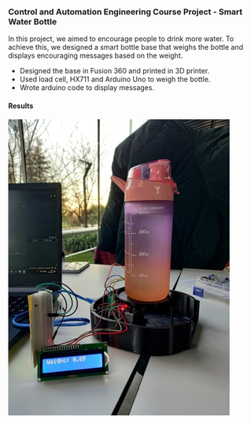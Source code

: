### Control and Automation Engineering Course Project - Smart Water Bottle
In this project, we aimed to encourage people to drink more water. To achieve this, we designed a smart bottle base that weighs the bottle and displays encouraging messages based on the weight. 
- Designed the base in Fusion 360 and printed in 3D printer.
- Used load cell, HX711 and Arduino Uno to weigh the bottle.
- Wrote arduino code to display messages.
#### Results

![](./arduino_result.jpg)
